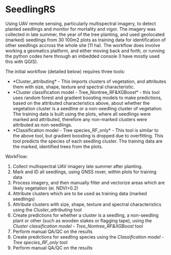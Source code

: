# SeedlingRS
Using UAV remote sensing, particularly multispectral imagery, to detect planted seedlings and monitor for mortality and vigor. The imagery was collected in late summer, the year of the tree planting, and used geolocated (marked) seedlings from 30 100m2 plots as training data for identification of other seedlings accross the whole site (11 ha). The workflow does involve working a geomatics platform, and either moving back and forth, or running the python codes here through an imbedded console (I have mostly used this with QGIS). 
 
The initial workflow (detailed below) requires three tools:
<ul>
  <li>*Cluster_attributing* - This imports clusters of vegetation, and attributes them with size, shape, texture and spectral characteristic.</li>
  <li>*Cluster classification model - Tree_Nontree_RF&XGBoost* - this tool uses random forest and gradient boosting models to make predictions, based on the attributed characteristics above, about whether the vegetation cluster is a seedline or a non-seedling cluster of vegetation. The training data is built using the plots, where all seedlings were marked and attributed, therefore any non-marked clusters were attributed as non-seedlings. </li>
  <li>*Classification model - Tree species_RF_only* - This tool is similar to the above tool, but gradient boosting is dropped due to overfitting. This tool predicts the species of each seedling cluster. The training data are the marked, identified trees from the plots.</li>
</ul>

WorkFlow:
1. Collect multispectral UAV imagery late summer after planting.
2. Mark and ID all seedlings, using GNSS rover, within plots for training data
3. Process imagery, and then manually filter and vectorize areas which are likely vegetation (ei. NDVI>0.2) 
4. Attribute clusters which are to be used as training data (marked seedlings)
5. Attribute clusters with size, shape, texture and spectral characteristics using the *Cluster_attributing* tool
6. Create predictions for whether a cluster is a seedling, a non-seedling plant or other (such as wooden stakes or flagging tape), using the *Cluster classification model - Tree_Nontree_RF&XGBoost* tool
7. Perform manual QA/QC on the results
8. Create predictions for seedling species using the *Classification model - Tree species_RF_only* tool 
9. Perform manual QA/QC on the results

